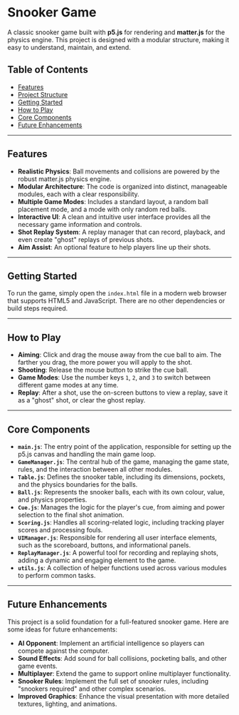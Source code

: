 # Snooker Game

A classic snooker game built with **p5.js** for rendering and **matter.js** for the physics engine. This project is designed with a modular structure, making it easy to understand, maintain, and extend.

## Table of Contents

- [Features](#features)
- [Project Structure](#project-structure)
- [Getting Started](#getting-started)
- [How to Play](#how-to-play)
- [Core Components](#core-components)
- [Future Enhancements](#future-enhancements)

---

## Features

* **Realistic Physics**: Ball movements and collisions are powered by the robust matter.js physics engine.
* **Modular Architecture**: The code is organized into distinct, manageable modules, each with a clear responsibility.
* **Multiple Game Modes**: Includes a standard layout, a random ball placement mode, and a mode with only random red balls.
* **Interactive UI**: A clean and intuitive user interface provides all the necessary game information and controls.
* **Shot Replay System**: A replay manager that can record, playback, and even create "ghost" replays of previous shots.
* **Aim Assist**: An optional feature to help players line up their shots.

---

## Getting Started

To run the game, simply open the `index.html` file in a modern web browser that supports HTML5 and JavaScript. There are no other dependencies or build steps required.

---

## How to Play

* **Aiming**: Click and drag the mouse away from the cue ball to aim. The farther you drag, the more power you will apply to the shot.
* **Shooting**: Release the mouse button to strike the cue ball.
* **Game Modes**: Use the number keys `1`, `2`, and `3` to switch between different game modes at any time.
* **Replay**: After a shot, use the on-screen buttons to view a replay, save it as a "ghost" shot, or clear the ghost replay.

---

## Core Components

* **`main.js`**: The entry point of the application, responsible for setting up the p5.js canvas and handling the main game loop.
* **`GameManager.js`**: The central hub of the game, managing the game state, rules, and the interaction between all other modules.
* **`Table.js`**: Defines the snooker table, including its dimensions, pockets, and the physics boundaries for the balls.
* **`Ball.js`**: Represents the snooker balls, each with its own colour, value, and physics properties.
* **`Cue.js`**: Manages the logic for the player's cue, from aiming and power selection to the final shot animation.
* **`Scoring.js`**: Handles all scoring-related logic, including tracking player scores and processing fouls.
* **`UIManager.js`**: Responsible for rendering all user interface elements, such as the scoreboard, buttons, and informational panels.
* **`ReplayManager.js`**: A powerful tool for recording and replaying shots, adding a dynamic and engaging element to the game.
* **`utils.js`**: A collection of helper functions used across various modules to perform common tasks.

---

## Future Enhancements

This project is a solid foundation for a full-featured snooker game. Here are some ideas for future enhancements:

* **AI Opponent**: Implement an artificial intelligence so players can compete against the computer.
* **Sound Effects**: Add sound for ball collisions, pocketing balls, and other game events.
* **Multiplayer**: Extend the game to support online multiplayer functionality.
* **Snooker Rules**: Implement the full set of snooker rules, including "snookers required" and other complex scenarios.
* **Improved Graphics**: Enhance the visual presentation with more detailed textures, lighting, and animations.